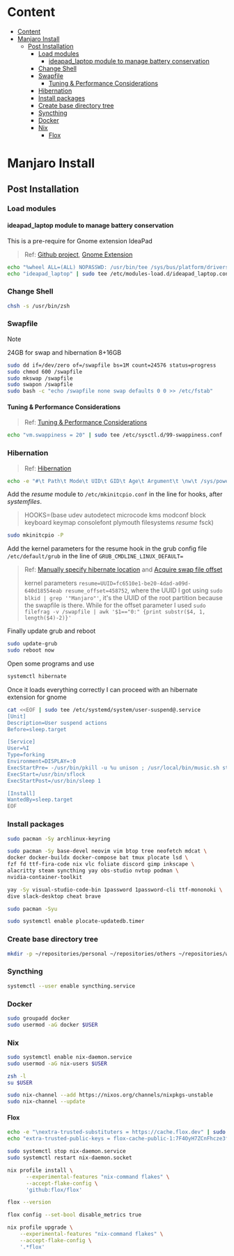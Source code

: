 # Content

- [Content](#content)
- [Manjaro Install](#manjaro-install)
  - [Post Installation](#post-installation)
    - [Load modules](#load-modules)
      - [ideapad\_laptop module to manage battery conservation](#ideapad_laptop-module-to-manage-battery-conservation)
    - [Change Shell](#change-shell)
    - [Swapfile](#swapfile)
      - [Tuning \& Performance Considerations](#tuning--performance-considerations)
    - [Hibernation](#hibernation)
    - [Install packages](#install-packages)
    - [Create base directory tree](#create-base-directory-tree)
    - [Syncthing](#syncthing)
    - [Docker](#docker)
    - [Nix](#nix)
      - [Flox](#flox)

# Manjaro Install

## Post Installation

### Load modules

#### ideapad_laptop module to manage battery conservation

This is a pre-require for Gnome extension IdeaPad

> Ref: [Github project](https://github.com/laurento/gnome-shell-extension-ideapad#additional-required-settings), [Gnome Extension](https://extensions.gnome.org/extension/2992/ideapad/)

```bash
echo "%wheel ALL=(ALL) NOPASSWD: /usr/bin/tee /sys/bus/platform/drivers/ideapad_acpi/VPC????\:??/conservation_mode" | sudo tee/etc/sudoers.d/20-ideapad
echo "ideapad_laptop" | sudo tee /etc/modules-load.d/ideapad_laptop.conf
```

### Change Shell

```bash
chsh -s /usr/bin/zsh
```

### Swapfile

> [!NOTE]
> 24GB for swap and hibernation 8+16GB

```bash
sudo dd if=/dev/zero of=/swapfile bs=1M count=24576 status=progress
sudo chmod 600 /swapfile
sudo mkswap /swapfile
sudo swapon /swapfile
sudo bash -c "echo /swapfile none swap defaults 0 0 >> /etc/fstab"
```

#### Tuning & Performance Considerations

> Ref: [Tuning & Performance Considerations](https://wiki.manjaro.org/index.php/Swap#Tuning_.26_Performance_Considerations)

```bash
echo "vm.swappiness = 20" | sudo tee /etc/sysctl.d/99-swappiness.conf
```

### Hibernation

> Ref: [Hibernation](https://wiki.archlinux.org/title/Power_management/Suspend_and_hibernate#Hibernation)

```bash
echo -e "#\t Path\t Mode\t UID\t GID\t Age\t Argument\t \nw\t /sys/power/image_size\t -\t -\t -\t -\t 17179869184" | sudo tee /etc/tmpfiles.d/hibernation_image_size.conf
```

Add the *resume* module to `/etc/mkinitcpio.conf` in the line for hooks, after *systemfiles*.

> HOOKS=(base udev autodetect microcode kms modconf block keyboard keymap consolefont plymouth filesystems *resume* fsck)

```bash
sudo mkinitcpio -P
```

Add the kernel parameters for the resume hook in the grub config file `/etc/default/grub` in the line of `GRUB_CMDLINE_LINUX_DEFAULT=`

> Ref: [Manually specify hibernate location](https://wiki.archlinux.org/title/Power_management/Suspend_and_hibernate#Manually_specify_hibernate_location) and [Acquire swap file offset](https://wiki.archlinux.org/title/Power_management/Suspend_and_hibernate#Acquire_swap_file_offset)
>
> kernel parameters `resume=UUID=fc6510e1-be20-4dad-a09d-640d18554eab resume_offset=458752`, where the UUID I got using `sudo blkid | grep '"Manjaro"'`, it's the UUID of the root partition because the swapfile is there.
> While for the offset parameter I used `sudo filefrag -v /swapfile | awk '$1=="0:" {print substr($4, 1, length($4)-2)}'`

Finally update grub and reboot

```bash
sudo update-grub
sudo reboot now
```

Open some programs and use

```bash
systemctl hibernate
```

Once it loads everything correctly I can proceed with an hibernate extension for gnome

```bash
cat <<EOF | sudo tee /etc/systemd/system/user-suspend@.service
[Unit]
Description=User suspend actions
Before=sleep.target

[Service]
User=%I
Type=forking
Environment=DISPLAY=:0
ExecStartPre= -/usr/bin/pkill -u %u unison ; /usr/local/bin/music.sh stop
ExecStart=/usr/bin/sflock
ExecStartPost=/usr/bin/sleep 1

[Install]
WantedBy=sleep.target
EOF
```

### Install packages

```bash
sudo pacman -Sy archlinux-keyring
```

```bash
sudo pacman -Sy base-devel neovim vim btop tree neofetch mdcat \
docker docker-buildx docker-compose bat tmux plocate lsd \
fzf fd ttf-fira-code nix vlc foliate discord gimp inkscape \
alacritty steam syncthing yay obs-studio nvtop podman \
nvidia-container-toolkit
```

```bash
yay -Sy visual-studio-code-bin 1password 1password-cli ttf-mononoki \
dive slack-desktop cheat brave
```

```bash
sudo pacman -Syu
```

```bash
sudo systemctl enable plocate-updatedb.timer
```

### Create base directory tree

```bash
mkdir -p ~/repositories/personal ~/repositories/others ~/repositories/work ~/repositories/use ~/.config
```

### Syncthing

```bash
systemctl --user enable syncthing.service
```

### Docker

```bash
sudo groupadd docker
sudo usermod -aG docker $USER
```

### Nix

```bash
sudo systemctl enable nix-daemon.service
sudo usermod -aG nix-users $USER
```

```bash
zsh -l
su $USER
```

```bash
sudo nix-channel --add https://nixos.org/channels/nixpkgs-unstable
sudo nix-channel --update
```

#### Flox

```bash
echo -e "\nextra-trusted-substituters = https://cache.flox.dev" | sudo tee -a /etc/nix/nix.conf
echo "extra-trusted-public-keys = flox-cache-public-1:7F4OyH7ZCnFhcze3fJdfyXYLQw/aV7GEed86nQ7IsOs=" | sudo tee -a /etc/nix/nix.conf
```

```bash
sudo systemctl stop nix-daemon.service
sudo systemctl restart nix-daemon.socket
```

```bash
nix profile install \
      --experimental-features "nix-command flakes" \
      --accept-flake-config \
      'github:flox/flox'
```

```bash
flox --version
```

```bash
flox config --set-bool disable_metrics true
```

```bash
nix profile upgrade \
    --experimental-features "nix-command flakes" \
    --accept-flake-config \
    '.*flox'
```
